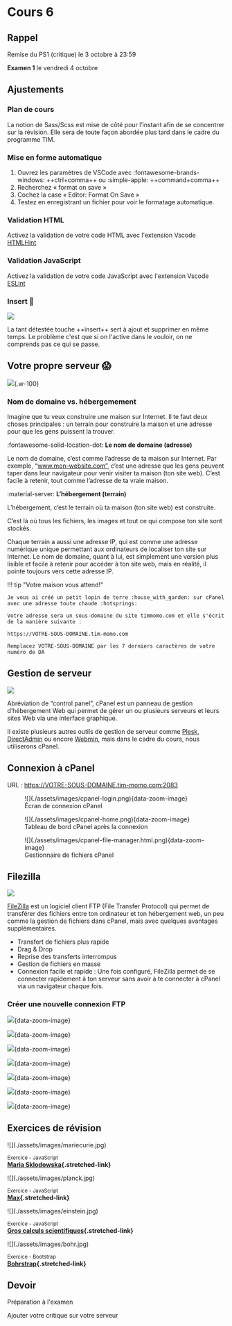 # Cours 6



## Rappel

Remise du PS1 (critique) le 3 octobre à 23:59

**Examen 1** le vendredi 4 octobre

## Ajustements

### Plan de cours

La notion de Sass/Scss est mise de côté pour l’instant afin de se concentrer sur la révision. Elle sera de toute façon abordée plus tard dans le cadre du programme TIM.

### Mise en forme automatique

1. Ouvrez les paramètres de VSCode avec :fontawesome-brands-windows: ++ctrl+comma++ ou :simple-apple: ++command+comma++
2. Recherchez « format on save »
3. Cochez la case « Editor: Format On Save »
4. Testez en enregistrant un fichier pour voir le formatage automatique.

### Validation HTML

Activez la validation de votre code HTML avec l'extension Vscode [HTMLHint](https://marketplace.visualstudio.com/items?itemName=HTMLHint.vscode-htmlhint)

### Validation JavaScript

Activez la validation de votre code JavaScript avec l'extension Vscode [ESLint](https://marketplace.visualstudio.com/items?itemName=dbaeumer.vscode-eslint)

### Insert :exploding_head:

![](./assets/images/elmo.webp)

La tant détestée touche ++insert++ sert à ajout et supprimer en même temps. Le problème c'est que si on l'active dans le vouloir, on ne comprends pas ce qui se passe.

## Votre propre serveur 😱

![](./assets/images/server.webp){.w-100}

### Nom de domaine vs. hébergemement

Imagine que tu veux construire une maison sur Internet. Il te faut deux choses principales : un terrain pour construire la maison et une adresse pour que les gens puissent la trouver.

:fontawesome-solid-location-dot: **Le nom de domaine (adresse)**

Le nom de domaine, c’est comme l’adresse de ta maison sur Internet. Par exemple, “www.mon-website.com”, c’est une adresse que les gens peuvent taper dans leur navigateur pour venir visiter ta maison (ton site web). C’est facile à retenir, tout comme l’adresse de ta vraie maison.

:material-server: **L’hébergement (terrain)**

L’hébergement, c’est le terrain où ta maison (ton site web) est construite.

C’est là où tous les fichiers, les images et tout ce qui compose ton site sont stockés.

Chaque terrain a aussi une adresse IP, qui est comme une adresse numérique unique permettant aux ordinateurs de localiser ton site sur Internet. Le nom de domaine, quant à lui, est simplement une version plus lisible et facile à retenir pour accéder à ton site web, mais en réalité, il pointe toujours vers cette adresse IP.

!!! tip "Votre maison vous attend!"

    Je vous ai créé un petit lopin de terre :house_with_garden: sur cPanel avec une adresse toute chaude :hotsprings:

    Votre adresse sera un sous-domaine du site timmomo.com et elle s'écrit de la manière suivante :

    https://VOTRE-SOUS-DOMAINE.tim-momo.com

    Remplacez VOTRE-SOUS-DOMAINE par les 7 derniers caractères de votre numéro de DA

## Gestion de serveur

![](./assets/images/cpanel_banner.png)

Abréviation de “control panel”, cPanel est un panneau de gestion d’hébergement Web qui permet de gérer un ou plusieurs serveurs et leurs sites Web via une interface graphique.

Il existe plusieurs autres outils de gestion de serveur comme [Plesk](https://www.plesk.com/), [DirectAdmin](https://www.directadmin.com/) ou encore [Webmin](https://webmin.com/), mais dans le cadre du cours, nous utiliserons cPanel.

## Connexion à cPanel

URL : <https://VOTRE-SOUS-DOMAINE.tim-momo.com:2083>

<figure markdown>
  ![](./assets/images/cpanel-login.png){data-zoom-image}
  <figcaption>Écran de connexion cPanel</figcaption>
</figure>

<figure markdown>
  ![](./assets/images/cpanel-home.png){data-zoom-image}
  <figcaption>Tableau de bord cPanel après la connexion</figcaption>
</figure>

<figure markdown>
  ![](./assets/images/cpanel-file-manager.html.png){data-zoom-image}
  <figcaption>Gestionnaire de fichiers cPanel</figcaption>
</figure>

## Filezilla

![](./assets/images/filezilla_banner.png)

[FileZilla](https://filezilla-project.org/) est un logiciel client FTP (File Transfer Protocol) qui permet de transférer des fichiers entre ton ordinateur et ton hébergement web, un peu comme la gestion de fichiers dans cPanel, mais avec quelques avantages supplémentaires.

* Transfert de fichiers plus rapide
* Drag & Drop
* Reprise des transferts interrompus
* Gestion de fichiers en masse
* Connexion facile et rapide : Une fois configuré, FileZilla permet de se connecter rapidement à ton serveur sans avoir à te connecter à cPanel via un navigateur chaque fois.

### Créer une nouvelle connexion FTP

![](./assets/images/filezilla-home.png){data-zoom-image}

![](./assets/images/filezilla-gestion-sites.png){data-zoom-image}

![](./assets/images/filezilla-nouveau-site.png){data-zoom-image}

![](./assets/images/filezilla-host-user-pass.png){data-zoom-image}

![](./assets/images/filezilla-pass.png){data-zoom-image}

![](./assets/images/filezilla-certificat.png){data-zoom-image}

![](./assets/images/filezilla-public-html.png){data-zoom-image}

## Exercices de révision

<div class="grid grid-1-2" markdown>
  ![](./assets/images/mariecurie.jpg)

  <small>Exercice - JavaScript</small><br>
  **[Maria Sklodowska](./exercices/js-mariecurie.md){.stretched-link}**
</div>

<div class="grid grid-1-2" markdown>
  ![](./assets/images/planck.jpg)

  <small>Exercice - JavaScript</small><br>
  **[Max](./exercices/js-plank.md){.stretched-link}**
</div>

<div class="grid grid-1-2" markdown>
  ![](./assets/images/einstein.jpg)

  <small>Exercice - JavaScript</small><br>
  **[Gros calculs scientifiques](./exercices/js-calcul.md){.stretched-link}**
</div>

<div class="grid grid-1-2" markdown>
  ![](./assets/images/bohr.jpg)

  <small>Exercice - Bootstrap</small><br>
  **[Bohrstrap](./exercices/js-bohr.md){.stretched-link}**
</div>

## Devoir

Préparation à l'examen

Ajouter votre critique sur votre serveur
